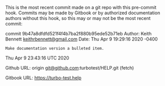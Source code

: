 This is the most recent commit made
on a git repo with this pre-commit hook. Commits may be made
by Gitbook or by authorized documentation authors
without this hook, so this may or may not
be the most recent commit:

commit 9b47a8dfdfd521f4f4b7ba2f880b95ede52b71eb
Author: Keith Bennett <keithrbennett@gmail.com>
Date:   Thu Apr 9 19:29:16 2020 -0400

    Make documentation version a bulleted item.

Thu Apr  9 23:43:16 UTC 2020 

Github URL: origin	git@github.com:turbotest/HELP.git (fetch)

Gitbook URL: https://turbo-test.help

